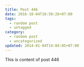 ```yaml
---
title: Post 446
date: 2016-10-04T16:50:26+07:00
tags:
  - random post
  - untagged
category:
  - random post
  - uncategorized
updated: 2014-01-04T14:04:05+07:00
---
```

This is content of post 446